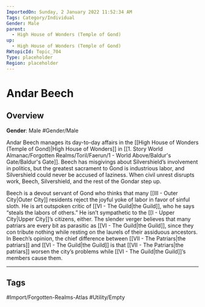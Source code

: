 ```yaml
---
ImportedOn: Sunday, 2 January 2022 11:52:34 AM
Tags: Category/Individual
Gender: Male
parent:
  - High House of Wonders (Temple of Gond)
up:
  - High House of Wonders (Temple of Gond)
RWtopicId: Topic_704
Type: placeholder
Region: placeholder
---
```

# Andar Beech
## Overview
**Gender**: Male
#Gender/Male

Andar Beech manages its day-to-day affairs in the [[High House of Wonders (Temple of Gond)|High House of Wonders]] in [[1. Story World Almanac/Forgotten Realms/Toril/Faerun/1 - World Above/Baldur's Gate/Baldur's Gate]]. Beech has misgivings about Silvershield’s involvement in politics, but the greatest sacrament to Gond is industrious labor, and Silvershield could never be accused of laziness. When civil unrest disrupts work, Beech, Silvershield, and the rest of the Gondar step up.

Beech is a devout servant of Gond who thinks that many [[III - Outer City|Outer City]] residents reject the joyful yoke of labor in favor of sinful sloth. He is art outspoken critic of [[VI - The Guild|the Guild]], who he says “steals the labors of others.” He isn’t sympathetic to the [[I - Upper City|Upper City]]’s citizens, either. The slender verger believes that many patriars are every bit as parasitic as [[VI - The Guild|the Guild]], since they con tribute nothing while resting on the laurels of their assiduous ancestors. In Beech’s opinion, the chief difference between [[VII - The Patriars|the patriars]] and [[VI - The Guild|the Guild]] is that [[VII - The Patriars|the patriars]] worsen the city’s problems while [[VI - The Guild|the Guild]]’s members cause them.


---
## Tags
#Import/Forgotten-Realms-Atlas #Utility/Empty

